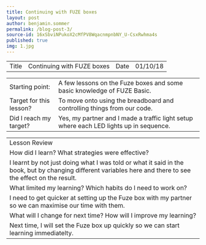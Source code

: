 ```yaml
---
title: Continuing with FUZE boxes
layout: post
author: benjamin.sommer
permalink: /blog-post-3/
source-id: 16xSbviNPukoX2cMfPV8WqacnmpnbNY_U-CsxRwhma4s
published: true
img: 1.jpg
---
```

<table>
  <tr>
    <td>Title</td>
    <td>Continuing with FUZE boxes</td>
    <td>Date</td>
    <td>01/10/18</td>
  </tr>
</table>


<table>
  <tr>
    <td>Starting point:</td>
    <td>A few lessons on the Fuze boxes and some basic knowledge of FUZE Basic.</td>
  </tr>
  <tr>
    <td>Target for this lesson?</td>
    <td>To move onto using the breadboard and controlling things from our code.</td>
  </tr>
  <tr>
    <td>Did I reach my target? </td>
    <td>Yes, my partner and I made a traffic light setup where each LED lights up in sequence.</td>
  </tr>
</table>


<table>
  <tr>
    <td>Lesson Review</td>
  </tr>
  <tr>
    <td>How did I learn? What strategies were effective? </td>
  </tr>
  <tr>
    <td>I learnt by not just doing what I was told or what it said in the book, but by changing different variables here and there to see the effect on the result.</td>
  </tr>
  <tr>
    <td>What limited my learning? Which habits do I need to work on? </td>
  </tr>
  <tr>
    <td>I need to get quicker at setting up the Fuze box with my partner so we can maximise our time with them.</td>
  </tr>
  <tr>
    <td>What will I change for next time? How will I improve my learning?</td>
  </tr>
  <tr>
    <td>Next time, I will set the Fuze box up quickly so we can start learning immediatelty.</td>
  </tr>
</table>


